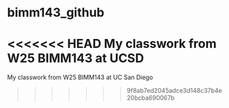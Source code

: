 # bimm143_github
<<<<<<< HEAD
My classwork from W25 BIMM143 at UCSD
=======
My classwork from W25 BIMM143 at UC San Diego
>>>>>>> 9f8ab7ed2045adce3d148c37b4e20bcba690067b
